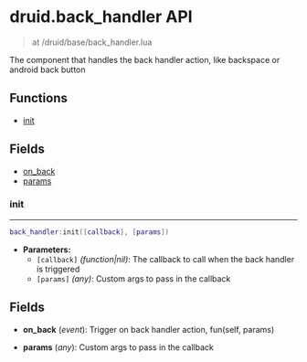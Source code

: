 # druid.back_handler API

> at /druid/base/back_handler.lua

The component that handles the back handler action, like backspace or android back button


## Functions
- [init](#init)


## Fields
- [on_back](#on_back)
- [params](#params)



### init

---
```lua
back_handler:init([callback], [params])
```

- **Parameters:**
	- `[callback]` *(function|nil)*: The callback to call when the back handler is triggered
	- `[params]` *(any)*: Custom args to pass in the callback


## Fields
<a name="on_back"></a>
- **on_back** (_event_): Trigger on back handler action, fun(self, params)

<a name="params"></a>
- **params** (_any_): Custom args to pass in the callback

